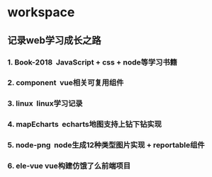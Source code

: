 # workspace
## 记录web学习成长之路
### 1. Book-2018  JavaScript + css + node等学习书籍
### 2. component  vue相关可复用组件
### 3. linux  linux学习记录
### 4. mapEcharts  echarts地图支持上钻下钻实现
### 5. node-png  node生成12种类型图片实现 + reportable组件
### 6. ele-vue vue构建仿饿了么前端项目

